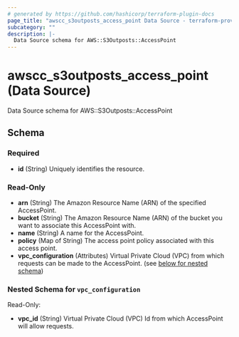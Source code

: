 ```yaml
---
# generated by https://github.com/hashicorp/terraform-plugin-docs
page_title: "awscc_s3outposts_access_point Data Source - terraform-provider-awscc"
subcategory: ""
description: |-
  Data Source schema for AWS::S3Outposts::AccessPoint
---
```


# awscc_s3outposts_access_point (Data Source)

Data Source schema for AWS::S3Outposts::AccessPoint



<!-- schema generated by tfplugindocs -->
## Schema

### Required

- **id** (String) Uniquely identifies the resource.

### Read-Only

- **arn** (String) The Amazon Resource Name (ARN) of the specified AccessPoint.
- **bucket** (String) The Amazon Resource Name (ARN) of the bucket you want to associate this AccessPoint with.
- **name** (String) A name for the AccessPoint.
- **policy** (Map of String) The access point policy associated with this access point.
- **vpc_configuration** (Attributes) Virtual Private Cloud (VPC) from which requests can be made to the AccessPoint. (see [below for nested schema](#nestedatt--vpc_configuration))

<a id="nestedatt--vpc_configuration"></a>
### Nested Schema for `vpc_configuration`

Read-Only:

- **vpc_id** (String) Virtual Private Cloud (VPC) Id from which AccessPoint will allow requests.


